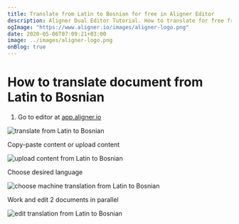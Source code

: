 ```yaml
---
title: Translate from Latin to Bosnian for free in Aligner Editor
description: Aligner Dual Editor Tutorial. How to translate for free from Latin to Bosnian. Aligner is multilingual document management platform. 
ogImage: "https://www.aligner.io/images/aligner-logo.png"
date: 2020-05-06T07:09:21+03:00
image: ../images/aligner-logo.png
onBlog: true
---
```


# How to translate document from Latin to Bosnian

1. Go to editor at [app.aligner.io](https://app.aligner.io "Aligner App web page")

![translate from Latin to Bosnian](../aligner-blank-editor.png "translate from Latin to Bosnian")

Copy-paste content or upload content

![upload content from Latin to Bosnian](../aligner-uploaded-document.png "upload content from Latin to Bosnian")

Choose desired language

![choose machine translation from Latin to Bosnian](../aligner-language-dropdown.png "choose machine translation from Latin to Bosnian")

Work and edit 2 documents in parallel

![edit translation from Latin to Bosnian](../aligner-double-sitded-editor.png "edit translation from Latin to Bosnian")


